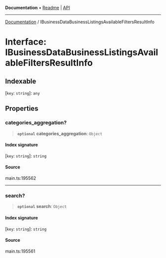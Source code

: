 **Documentation** • [Readme](../README.md) \| [API](../globals.md)

***

[Documentation](../README.md) / IBusinessDataBusinessListingsAvailableFiltersResultInfo

# Interface: IBusinessDataBusinessListingsAvailableFiltersResultInfo

## Indexable

 \[`key`: `string`\]: `any`

## Properties

### categories\_aggregation?

> **`optional`** **categories\_aggregation**: `Object`

#### Index signature

 \[`key`: `string`\]: `string`

#### Source

main.ts:195562

***

### search?

> **`optional`** **search**: `Object`

#### Index signature

 \[`key`: `string`\]: `string`

#### Source

main.ts:195561
